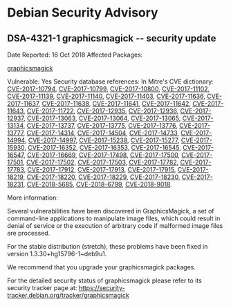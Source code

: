 
Debian Security Advisory
========================


DSA-4321-1 graphicsmagick -- security update
--------------------------------------------



Date Reported:
16 Oct 2018
Affected Packages:

[graphicsmagick](https://packages.debian.org/src:graphicsmagick)

Vulnerable:
Yes
Security database references:
In Mitre's CVE dictionary: [CVE-2017-10794](https://security-tracker.debian.org/tracker/CVE-2017-10794), [CVE-2017-10799](https://security-tracker.debian.org/tracker/CVE-2017-10799), [CVE-2017-10800](https://security-tracker.debian.org/tracker/CVE-2017-10800), [CVE-2017-11102](https://security-tracker.debian.org/tracker/CVE-2017-11102), [CVE-2017-11139](https://security-tracker.debian.org/tracker/CVE-2017-11139), [CVE-2017-11140](https://security-tracker.debian.org/tracker/CVE-2017-11140), [CVE-2017-11403](https://security-tracker.debian.org/tracker/CVE-2017-11403), [CVE-2017-11636](https://security-tracker.debian.org/tracker/CVE-2017-11636), [CVE-2017-11637](https://security-tracker.debian.org/tracker/CVE-2017-11637), [CVE-2017-11638](https://security-tracker.debian.org/tracker/CVE-2017-11638), [CVE-2017-11641](https://security-tracker.debian.org/tracker/CVE-2017-11641), [CVE-2017-11642](https://security-tracker.debian.org/tracker/CVE-2017-11642), [CVE-2017-11643](https://security-tracker.debian.org/tracker/CVE-2017-11643), [CVE-2017-11722](https://security-tracker.debian.org/tracker/CVE-2017-11722), [CVE-2017-12935](https://security-tracker.debian.org/tracker/CVE-2017-12935), [CVE-2017-12936](https://security-tracker.debian.org/tracker/CVE-2017-12936), [CVE-2017-12937](https://security-tracker.debian.org/tracker/CVE-2017-12937), [CVE-2017-13063](https://security-tracker.debian.org/tracker/CVE-2017-13063), [CVE-2017-13064](https://security-tracker.debian.org/tracker/CVE-2017-13064), [CVE-2017-13065](https://security-tracker.debian.org/tracker/CVE-2017-13065), [CVE-2017-13134](https://security-tracker.debian.org/tracker/CVE-2017-13134), [CVE-2017-13737](https://security-tracker.debian.org/tracker/CVE-2017-13737), [CVE-2017-13775](https://security-tracker.debian.org/tracker/CVE-2017-13775), [CVE-2017-13776](https://security-tracker.debian.org/tracker/CVE-2017-13776), [CVE-2017-13777](https://security-tracker.debian.org/tracker/CVE-2017-13777), [CVE-2017-14314](https://security-tracker.debian.org/tracker/CVE-2017-14314), [CVE-2017-14504](https://security-tracker.debian.org/tracker/CVE-2017-14504), [CVE-2017-14733](https://security-tracker.debian.org/tracker/CVE-2017-14733), [CVE-2017-14994](https://security-tracker.debian.org/tracker/CVE-2017-14994), [CVE-2017-14997](https://security-tracker.debian.org/tracker/CVE-2017-14997), [CVE-2017-15238](https://security-tracker.debian.org/tracker/CVE-2017-15238), [CVE-2017-15277](https://security-tracker.debian.org/tracker/CVE-2017-15277), [CVE-2017-15930](https://security-tracker.debian.org/tracker/CVE-2017-15930), [CVE-2017-16352](https://security-tracker.debian.org/tracker/CVE-2017-16352), [CVE-2017-16353](https://security-tracker.debian.org/tracker/CVE-2017-16353), [CVE-2017-16545](https://security-tracker.debian.org/tracker/CVE-2017-16545), [CVE-2017-16547](https://security-tracker.debian.org/tracker/CVE-2017-16547), [CVE-2017-16669](https://security-tracker.debian.org/tracker/CVE-2017-16669), [CVE-2017-17498](https://security-tracker.debian.org/tracker/CVE-2017-17498), [CVE-2017-17500](https://security-tracker.debian.org/tracker/CVE-2017-17500), [CVE-2017-17501](https://security-tracker.debian.org/tracker/CVE-2017-17501), [CVE-2017-17502](https://security-tracker.debian.org/tracker/CVE-2017-17502), [CVE-2017-17503](https://security-tracker.debian.org/tracker/CVE-2017-17503), [CVE-2017-17782](https://security-tracker.debian.org/tracker/CVE-2017-17782), [CVE-2017-17783](https://security-tracker.debian.org/tracker/CVE-2017-17783), [CVE-2017-17912](https://security-tracker.debian.org/tracker/CVE-2017-17912), [CVE-2017-17913](https://security-tracker.debian.org/tracker/CVE-2017-17913), [CVE-2017-17915](https://security-tracker.debian.org/tracker/CVE-2017-17915), [CVE-2017-18219](https://security-tracker.debian.org/tracker/CVE-2017-18219), [CVE-2017-18220](https://security-tracker.debian.org/tracker/CVE-2017-18220), [CVE-2017-18229](https://security-tracker.debian.org/tracker/CVE-2017-18229), [CVE-2017-18230](https://security-tracker.debian.org/tracker/CVE-2017-18230), [CVE-2017-18231](https://security-tracker.debian.org/tracker/CVE-2017-18231), [CVE-2018-5685](https://security-tracker.debian.org/tracker/CVE-2018-5685), [CVE-2018-6799](https://security-tracker.debian.org/tracker/CVE-2018-6799), [CVE-2018-9018](https://security-tracker.debian.org/tracker/CVE-2018-9018).  

More information:

Several vulnerabilities have been discovered in GraphicsMagick, a set of
command-line applications to manipulate image files, which could result
in denial of service or the execution of arbitrary code if malformed
image files are processed.


For the stable distribution (stretch), these problems have been fixed in
version 1.3.30+hg15796-1~deb9u1.


We recommend that you upgrade your graphicsmagick packages.


For the detailed security status of graphicsmagick please refer to
its security tracker page at:
<https://security-tracker.debian.org/tracker/graphicsmagick>





